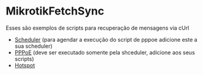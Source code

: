 # MikrotikFetchSync

Esses são exemplos de scripts para recuperação de mensagens via cUrl

- <a href="https://github.com/Unix-User/MikrotikFetchSync/blob/main/scheduler" >Scheduler</a> (para agendar a execução do script de pppoe adicione este a sua scheduler)
- <a href="https://github.com/Unix-User/MikrotikFetchSync/blob/main/pppoe" >PPPoE</a> (deve ser executado somente pela shceduler, adicione aos seus scripts)
- <a href="https://github.com/Unix-User/MikrotikFetchSync/blob/main/hotspot" >Hotspot</a>
